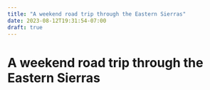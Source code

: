 ```yaml
---
title: "A weekend road trip through the Eastern Sierras"
date: 2023-08-12T19:31:54-07:00
draft: true
---
```


# A weekend road trip through the Eastern Sierras
